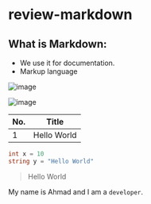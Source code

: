 # review-markdown

## What is Markdown:
* We use it for documentation.
* Markup language

![image](https://unionlakeveterinaryhospital.com/wp-content/uploads/2021/04/ULVH-cat-behavior-shutterstock_260112914.jpeg)


![image](https://media-cldnry.s-nbcnews.com/image/upload/newscms/2021_26/3487828/210630-stock-cat-bed-ew-245p.jpg)


|No.|Title|
|---|---|
|1|Hello World|

```csharp
int x = 10
string y = "Hello World"
```
> Hello World

My name is Ahmad and I am a `developer`.
